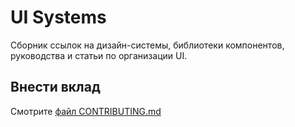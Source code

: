 # UI Systems

Сборник ссылок на дизайн-системы, библиотеки компонентов, руководства и статьи
по организации UI.

## Внести вклад

Смотрите [файл CONTRIBUTING.md](CONTRIBUTING.md)

